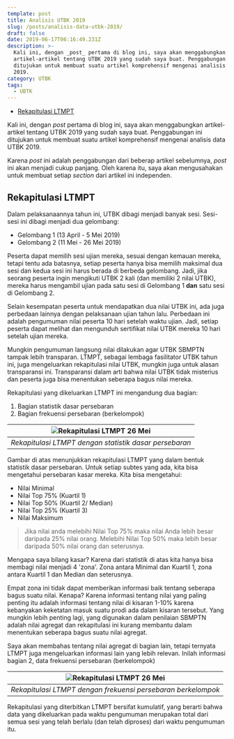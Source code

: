 ```yaml
---
template: post
title: Analisis UTBK 2019
slug: /posts/analisis-data-utbk-2019/
draft: false
date: 2019-06-17T06:16:49.231Z
description: >-
  Kali ini, dengan _post_ pertama di blog ini, saya akan menggabungkan
  artikel-artikel tentang UTBK 2019 yang sudah saya buat. Penggabungan ini
  ditujukan untuk membuat suatu artikel komprehensif mengenai analisis data UTBK
  2019. 
category: UTBK
tags:
  - UBTK
---
```

* [Rekapitulasi LTMPT](#rekapitulasi-ltmpt)

Kali ini, dengan _post_ pertama di blog ini, saya akan menggabungkan artikel-artikel tentang UTBK 2019 yang sudah saya buat. Penggabungan ini ditujukan untuk membuat suatu artikel komprehensif mengenai analisis data UTBK 2019. 

Karena _post_ ini adalah penggabungan dari beberap artikel sebelumnya, _post_ ini akan menjadi cukup panjang. Oleh karena itu, saya akan mengusahakan untuk membuat setiap _section_ dari artikel ini independen. 

## Rekapitulasi LTMPT

Dalam pelaksanaannya tahun ini, UTBK dibagi menjadi banyak sesi. Sesi-sesi ini dibagi menjadi dua gelombang:

* Gelombang 1 (13 April - 5 Mei 2019)
* Gelombang 2 (11 Mei - 26 Mei 2019)

Peserta dapat memilih sesi ujian mereka, sesuai dengan kemauan mereka, tetapi tentu ada batasnya, setiap peserta hanya bisa memilih maksimal dua sesi dan kedua sesi ini harus berada di berbeda gelombang. Jadi, jika seorang peserta ingin mengikuti UTBK 2 kali (dan memiliki 2 nilai UTBK), mereka harus mengambil ujian pada satu sesi di Gelombang 1 **dan** satu sesi di Gelombang 2.

Selain kesempatan peserta untuk mendapatkan dua nilai UTBK ini, ada juga perbedaan lainnya dengan pelaksanaan ujian tahun lalu. Perbedaan ini adalah pengumuman nilai peserta 10 hari setelah waktu ujian. Jadi, setiap peserta dapat melihat dan mengunduh sertifikat nilai UTBK mereka 10 hari setelah ujian mereka.

Mungkin pengumuman langsung nilai dilakukan agar UTBK SBMPTN tampak lebih transparan. LTMPT, sebagai lembaga fasilitator UTBK tahun ini, juga mengeluarkan rekapitulasi nilai UTBK, mungkin juga untuk alasan transparansi ini. Transparansi dalam arti bahwa nilai UTBK tidak misterius dan peserta juga bisa menentukan seberapa bagus nilai mereka.

Rekapitulasi yang dikeluarkan LTMPT ini mengandung dua bagian:

1. Bagian statistik dasar persebaran
2. Bagian frekuensi persebaran (berkelompok)

| ![Rekapitulasi LTMPT 26 Mei](/media/rekap-ltmpt.png)   |
| ------------------------------------------------------ |
| _Rekapitulasi LTMPT dengan statistik dasar persebaran_ |

Gambar di atas menunjukkan rekapitulasi LTMPT yang dalam bentuk statistik dasar persebaran. Untuk setiap subtes yang ada, kita bisa mengetahui persebaran kasar mereka. Kita bisa mengetahui:

* Nilai Minimal
* Nilai Top 75% (Kuartil 1)
* Nilai Top 50% (Kuartil 2/ Median)
* Nilai Top 25% (Kuartil 3)
* Nilai Maksimum

> Jika nilai anda melebihi Nilai Top 75% maka nilai Anda lebih besar daripada 25% nilai orang. Melebihi Nilai Top 50% maka lebih besar daripada 50% nilai orang dan seterusnya.

Mengapa saya bilang kasar? Karena dari statistik di atas kita hanya bisa membagi nilai menjadi 4 'zona'. Zona antara Minimal dan Kuartil 1, zona antara Kuartil 1 dan Median dan seterusnya.

Empat zona ini tidak dapat memberikan informasi baik tentang seberapa bagus suatu nilai. Kenapa? Karena informasi tentang nilai yang paling penting itu adalah informasi tentang nilai di kisaran 1-10% karena kebanyakan keketatan masuk suatu prodi ada dalam kisaran tersebut. Yang mungkin lebih penting lagi, yang digunakan dalam penilaian SBMPTN adalah nilai agregat dan rekapitulasi ini kurang membantu dalam menentukan seberapa bagus suatu nilai agregat.

Saya akan membahas tentang nilai agregat di bagian lain, tetapi ternyata LTMPT juga mengeluarkan informasi lain yang lebih relevan. Inilah informasi bagian 2, data frekuensi persebaran (berkelompok)

| ![Rekapitulasi LTMPT 26 Mei](/media/rekap-ltmpt-1-.png) |
| ------------------------------------------------------- |
| _Rekapitulasi LTMPT dengan frekuensi persebaran berkelompok_  |

Rekapitulasi yang diterbitkan LTMPT bersifat kumulatif, yang berarti bahwa data yang dikeluarkan pada waktu pengumuman merupakan total dari semua sesi yang telah berlalu (dan telah diproses) dari waktu pengumuman itu.
